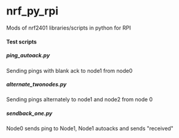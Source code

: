 # nrf_py_rpi
Mods of nrf2401 libraries/scripts in python for RPI

#### Test scripts

##### ping_autoack.py
Sending pings with blank ack to node1 from node0

##### alternate_twonodes.py
Sending pings alternately to node1 and node2 from node 0

##### sendback_one.py
Node0 sends ping to Node1, Node1 autoacks and sends "received"
